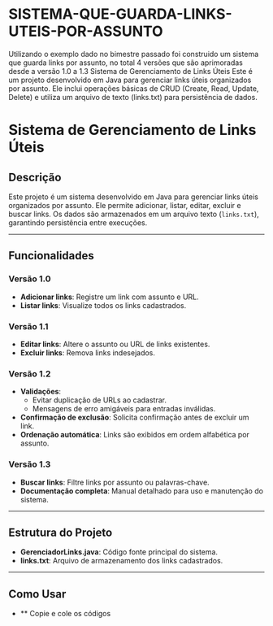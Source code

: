 # SISTEMA-QUE-GUARDA-LINKS-UTEIS-POR-ASSUNTO
Utilizando o exemplo dado no bimestre passado foi construido um sistema que guarda links por assunto, no total 4 versões que são aprimoradas desde a versão 1.0 a 1.3
Sistema de Gerenciamento de Links Úteis
Este é um projeto desenvolvido em Java para gerenciar links úteis organizados por assunto. Ele inclui operações básicas de CRUD (Create, Read, Update, Delete) e utiliza um arquivo de texto (links.txt) para persistência de dados.

# Sistema de Gerenciamento de Links Úteis

## Descrição
Este projeto é um sistema desenvolvido em Java para gerenciar links úteis organizados por assunto. Ele permite adicionar, listar, editar, excluir e buscar links. Os dados são armazenados em um arquivo texto (`links.txt`), garantindo persistência entre execuções.

---

## Funcionalidades
### Versão 1.0
- **Adicionar links**: Registre um link com assunto e URL.
- **Listar links**: Visualize todos os links cadastrados.

### Versão 1.1
- **Editar links**: Altere o assunto ou URL de links existentes.
- **Excluir links**: Remova links indesejados.

### Versão 1.2
- **Validações**:
  - Evitar duplicação de URLs ao cadastrar.
  - Mensagens de erro amigáveis para entradas inválidas.
- **Confirmação de exclusão**: Solicita confirmação antes de excluir um link.
- **Ordenação automática**: Links são exibidos em ordem alfabética por assunto.

### Versão 1.3
- **Buscar links**: Filtre links por assunto ou palavras-chave.
- **Documentação completa**: Manual detalhado para uso e manutenção do sistema.

---

## Estrutura do Projeto
- **GerenciadorLinks.java**: Código fonte principal do sistema.
- **links.txt**: Arquivo de armazenamento dos links cadastrados.

---

## Como Usar
- ** Copie e cole os códigos



